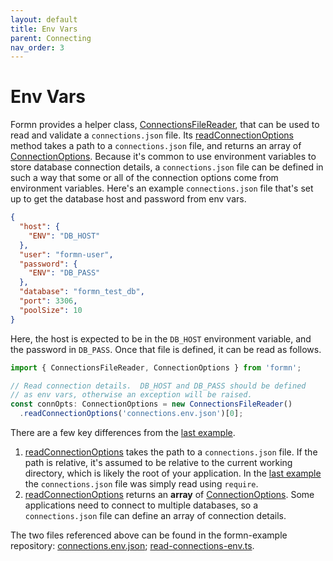 ```yaml
---
layout: default
title: Env Vars
parent: Connecting
nav_order: 3
---
```


# Env Vars

Formn provides a helper class,
[ConnectionsFileReader](../../api-doc/latest/classes/connectionsfilereader.html),
that can be used to read and validate a `connections.json` file.  Its
[readConnectionOptions](../../api-doc/latest/classes/connectionsfilereader.html#readconnectionoptions)
method takes a path to a `connections.json` file, and returns an array of
[ConnectionOptions](../../api-doc/latest/classes/connectionoptions.html).
Because it's common to use environment variables to store database connection
details, a `connections.json` file can be defined in such a way that some or
all of the connection options come from environment variables.  Here's an
example `connections.json` file that's set up to get the database host and
password from env vars.

```json
{
  "host": {
    "ENV": "DB_HOST"
  },
  "user": "formn-user",
  "password": {
    "ENV": "DB_PASS"
  },
  "database": "formn_test_db",
  "port": 3306,
  "poolSize": 10
}
```

Here, the host is expected to be in the `DB_HOST` environment variable, and the
password in `DB_PASS`.  Once that file is defined, it can be read as follows.

```typescript
import { ConnectionsFileReader, ConnectionOptions } from 'formn';

// Read connection details.  DB_HOST and DB_PASS should be defined
// as env vars, otherwise an exception will be raised.
const connOpts: ConnectionOptions = new ConnectionsFileReader()
  .readConnectionOptions('connections.env.json')[0];
```

There are a few key differences from the [last example](./establishing-a-connection).

1. [readConnectionOptions](../../api-doc/latest/classes/connectionsfilereader.html#readconnectionoptions)
takes the path to a `connections.json` file.  If the path is relative, it's
assumed to be relative to the current working directory, which is likely the
root of your application.  In the [last example](./establishing-a-connection)
the `connections.json` file was simply read using `require`.
2. [readConnectionOptions](../../api-doc/latest/classes/connectionsfilereader.html#readconnectionoptions)
returns an **array** of
[ConnectionOptions](../../api-doc/latest/classes/connectionoptions.html).  Some
applications need to connect to multiple databases, so a `connections.json`
file can define an array of connection details.

The two files referenced above can be found in the formn-example repository:
[connections.env.json](https://github.com/benbotto/formn-example/blob/1.1.0/connections.env.json);
[read-connections-env.ts](https://github.com/benbotto/formn-example/blob/1.1.0/src/connection/read-connections-env.ts).
